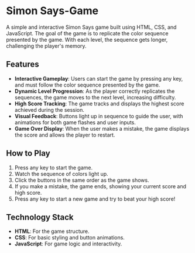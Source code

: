 # Simon Says-Game

A simple and interactive Simon Says game built using HTML, CSS, and JavaScript. The goal of the game is to replicate the color sequence presented by the game. With each level, the sequence gets longer, challenging the player's memory.

## Features

- **Interactive Gameplay**: Users can start the game by pressing any key, and must follow the color sequence presented by the game.
- **Dynamic Level Progression**: As the player correctly replicates the sequences, the game moves to the next level, increasing difficulty.
- **High Score Tracking**: The game tracks and displays the highest score achieved during the session.
- **Visual Feedback**: Buttons light up in sequence to guide the user, with animations for both game flashes and user inputs.
- **Game Over Display**: When the user makes a mistake, the game displays the score and allows the player to restart.

## How to Play

1. Press any key to start the game.
2. Watch the sequence of colors light up.
3. Click the buttons in the same order as the game shows.
4. If you make a mistake, the game ends, showing your current score and high score.
5. Press any key to start a new game and try to beat your high score!

## Technology Stack

- **HTML**: For the game structure.
- **CSS**: For basic styling and button animations.
- **JavaScript**: For game logic and interactivity.
